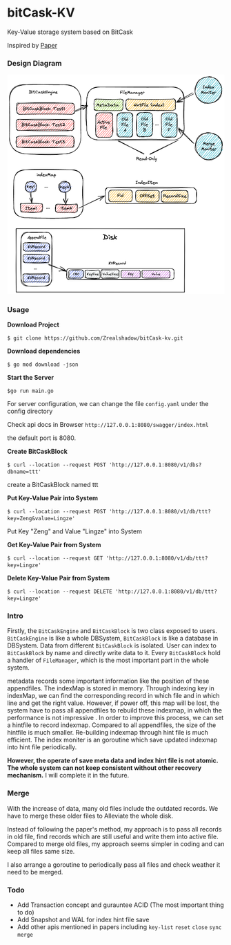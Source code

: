 # bitCask-KV
Key-Value storage system based on BitCask 

Inspired by [Paper](https://riak.com/assets/bitcask-intro.pdf)



### Design Diagram



![Design](https://raw.githubusercontent.com/Zrealshadow/FigureHub/main/bitCaskKV/Design.png)





### Usage



**Download Project**

```shell
$ git clone https://github.com/Zrealshadow/bitCask-kv.git
```



**Download dependencies**

```shell
$ go mod download -json
```



**Start the Server**

```shell
$go run main.go
```

For server configuration, we can change the file `config.yaml` under the config directory



Check api docs in Browser `http://127.0.0.1:8080/swagger/index.html`

the default port is 8080.



**Create BitCaskBlock**

```shell
$ curl --location --request POST 'http://127.0.0.1:8080/v1/dbs?dbname=ttt'
```

create a BitCaskBlock named ttt



**Put Key-Value Pair into System**

```shell
$ curl --location --request POST 'http://127.0.0.1:8080/v1/db/ttt?key=Zeng&value=Lingze'
```

Put Key "Zeng" and Value "Lingze" into System



**Get Key-Value Pair from System**

```shell
$ curl --location --request GET 'http://127.0.0.1:8080/v1/db/ttt?key=Lingze'
```



**Delete Key-Value Pair from System**

```shell
$ curl --location --request DELETE 'http://127.0.0.1:8080/v1/db/ttt?key=Lingze'
```





### Intro

Firstly, the `BitCaskEngine`  and `BitCaskBlock` is two class exposed to users. `BitCaskEngine` is like a whole DBSystem, `BitCaskBlock` is like a database in DBSystem. Data from different `BitCaskBlock` is isolated. User can index to `BitCaskBlock` by name and directly write data to it.  Every `BitCaskBlock` hold a handler of `FileManager`, which is the most important part in the whole system. 

metadata records some important information like the position of these appendfiles. The indexMap is stored in memory. Through indexing key in indexMap, we can find the corresponding record in which file and in which line and get the right value. However, if power off, this map will be lost, the system have to pass all appendfiles to rebuild these indexmap, in which the performance is not impressive . In order to improve this process, we can set a hintfile to record indexmap. Compared to all appendfiles, the size of the hintfile is much smaller. Re-building indexmap through hint file is much efficient. The index moniter is an goroutine which save updated indexmap into hint file periodically. 

**However,  the operate of save meta data and index hint file is not atomic. The whole system can not keep consistent without other recovery mechanism.** I will complete it in the future.

### Merge 

With the increase of data, many old files include the outdated records. We have to merge these older files to Alleviate the whole disk.

Instead of following the paper's method, my approach is to pass all records in old file, find records which are still useful and write them into active file. Compared to merge old files, my approach seems simpler in coding and can keep all files same size. 

I also arrange a goroutine to periodically pass all files and check weather it need to be merged.



### Todo

- Add Transaction concept and gurauntee ACID (The most important thing to do)
- Add Snapshot and WAL for index hint file save
-  Add other apis mentioned in papers including `key-list`  `reset`  `close`  `sync`  `merge`





